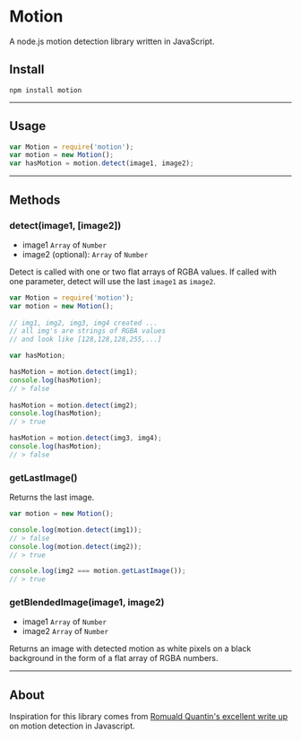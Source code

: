Motion
======
  
A node.js motion detection library written in JavaScript.
  
  
## Install

```
npm install motion
```  
  
-------------
  
## Usage

```javascript
var Motion = require('motion');
var motion = new Motion();
var hasMotion = motion.detect(image1, image2);
```
  
-------------
  
## Methods
  
### detect(image1, [image2])
* image1 `Array` of `Number`
* image2 (optional): `Array` of `Number`
  
Detect is called with one or two flat arrays of RGBA values. If called with one parameter, detect will use the last `image1` as `image2`.
  
```javascript
var Motion = require('motion');
var motion = new Motion();
  
// img1, img2, img3, img4 created ... 
// all img's are strings of RGBA values
// and look like [128,128,128,255,...]

var hasMotion;

hasMotion = motion.detect(img1);
console.log(hasMotion);
// > false
  
hasMotion = motion.detect(img2);
console.log(hasMotion);
// > true

hasMotion = motion.detect(img3, img4);
console.log(hasMotion);
// > false
```
  
  
### getLastImage()
Returns the last image.
  
```javascript
var motion = new Motion();

console.log(motion.detect(img1));
// > false
console.log(motion.detect(img2));
// > true

console.log(img2 === motion.getLastImage());
// > true
```
  
  
### getBlendedImage(image1, image2)
* image1 `Array` of `Number`
* image2 `Array` of `Number`
  
Returns an image with detected motion as white pixels on a black background in the form of a flat array of RGBA numbers.
  
----------------------
  
## About

Inspiration for this library comes from [Romuald Quantin's excellent write up](http://www.adobe.com/devnet/html5/articles/javascript-motion-detection.html) on motion detection in Javascript.